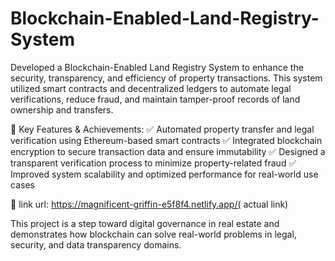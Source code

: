 # Blockchain-Enabled-Land-Registry-System
Developed a Blockchain-Enabled Land Registry System to enhance the security, transparency, and efficiency of property transactions. This system utilized smart contracts and decentralized ledgers to automate legal verifications, reduce fraud, and maintain tamper-proof records of land ownership and transfers.

🚀 Key Features & Achievements:
✅ Automated property transfer and legal verification using Ethereum-based smart contracts
✅ Integrated blockchain encryption to secure transaction data and ensure immutability
✅ Designed a transparent verification process to minimize property-related fraud
✅ Improved system scalability and optimized performance for real-world use cases

🔗 link url:
https://magnificent-griffin-e5f8f4.netlify.app/( actual link)

This project is a step toward digital governance in real estate and demonstrates how blockchain can solve real-world problems in legal, security, and data transparency domains.
